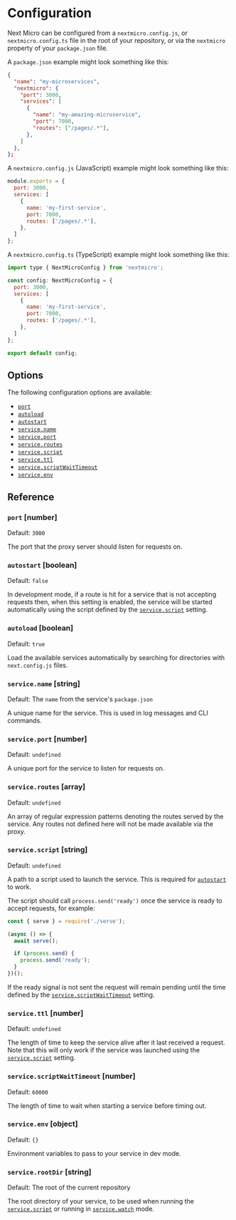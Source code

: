 
# Configuration

Next Micro can be configured from a `nextmicro.config.js`, or
`nextmicro.config.ts` file in the root of your repository, or via the
`nextmicro` property of your `package.json` file.

A `package.json` example might look something like this:

```json
{
  "name": "my-microservices",
  "nextmicro": {
    "port": 3000,
    "services": [
      {
        "name": "my-amazing-microservice",
        "port": 7000,
        "routes": ["/pages/.*"],
      },
    ]
  },
};
```

A `nextmicro.config.js` (JavaScript) example might look something like this:

```js
module.exports = {
  port: 3000,
  services: [
    {
      name: 'my-first-service',
      port: 7000,
      routes: ['/pages/.*'],
    },
  ]
};
```

A `nextmicro.config.ts` (TypeScript) example might look something like this:

```js
import type { NextMicroConfig } from 'nextmicro';

const config: NextMicroConfig = {
  port: 3000,
  services: [
    {
      name: 'my-first-service',
      port: 7000,
      routes: ['/pages/.*'],
    },
  ]
};

export default config;
```

## Options

The following configuration options are available:

- [`port`](#port-number)
- [`autoload`](#autoload-boolean)
- [`autostart`](#autostart-boolean)
- [`service.name`](#servicename-string)
- [`service.port`](#serviceport-number)
- [`service.routes`](#serviceroutes-array)
- [`service.script`](#servicescript-string)
- [`service.ttl`](#servicettl-number)
- [`service.scriptWaitTimeout`](#servicescriptwaittimeout-number)
- [`service.env`](#serviceenv-object)

## Reference

### `port` [number]

Default: `3000`

The port that the proxy server should listen for requests on.

### `autostart` [boolean]

Default: `false`

In development mode, if a route is hit for a service that is not accepting
requests then, when this setting is enabled, the service will be started
automatically using the script defined by the [`service.script`](#servicescript-string)
setting.

### `autoload` [boolean]

Default: `true`

Load the available services automatically by searching for directories with
`next.config.js` files.

### `service.name` [string]

Default: The `name` from the service's `package.json`

A unique name for the service. This is used in log messages and CLI commands.

### `service.port` [number]

Default: `undefined`

A unique port for the service to listen for requests on.

### `service.routes` [array]

Default: `undefined`

An array of regular expression patterns denoting the routes served by the
service. Any routes not defined here will not be made available via the proxy.

### `service.script` [string]

Default: `undefined`

A path to a script used to launch the service. This is required for
[`autostart`](#autostart-boolean) to work.

The script should call `process.send('ready')` once the service is ready to
accept requests, for example:

```js
const { serve } = require('./serve');

(async () => {
  await serve();

  if (process.send) {
    process.send('ready');
  }
})();
```

If the ready signal is not sent the request will remain pending until the
time defined by the [`service.scriptWaitTimeout`](#servicewaittimeout-number) setting.

### `service.ttl` [number]

Default: `undefined`

The length of time to keep the service alive after it last received a request.
Note that this will only work if the service was launched using the
[`service.script`](#servicescript-string) setting.

### `service.scriptWaitTimeout` [number]

Default: `60000`

The length of time to wait when starting a service before timing out.

### `service.env` [object]

Default: `{}`

Environment variables to pass to your service in dev mode.

### `service.rootDir` [string]

Default: The root of the current repository

The root directory of your service, to be used when running the
[`service.script`](#servicescript-string) or running in [`service.watch`](#servicewatch-boolean)
mode.
